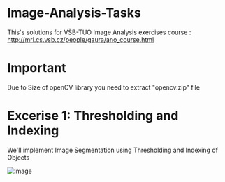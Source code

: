 # Image-Analysis-Tasks
This's solutions for VŠB-TUO Image Analysis exercises course : http://mrl.cs.vsb.cz/people/gaura/ano_course.html

# Important
Due to Size of openCV library you need to extract "opencv.zip" file

# Excerise 1: Thresholding and Indexing
We'll implement Image Segmentation using Thresholding and Indexing of Objects

![image](https://github.com/NightMare489/Image-Analysis-Tasks/assets/56297925/a5e3ea21-bcd5-45ef-8260-b4b029872a6a)

